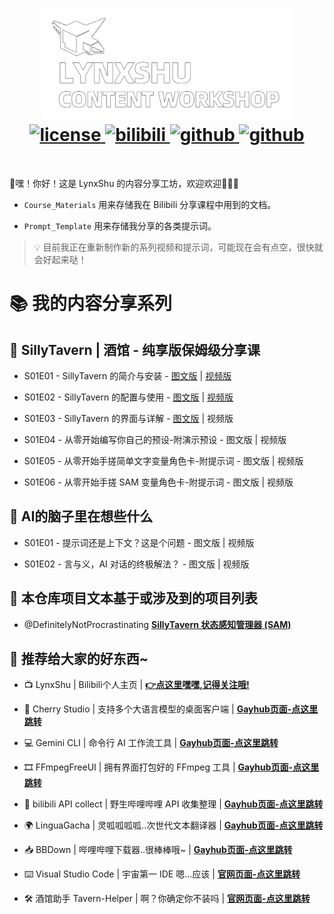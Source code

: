 <h1 align="center">
  <a href="https://github.com/LynxShu/lynxshu.cntwsp">
    <img alt="LynxShu" src="assets/img/logo_github.png?raw=true" width="400" height="178">
  </a>
  <br>
  <a href="https://github.com/LynxShu/lynxshu.cntwsp/blob/main/LICENSE">
    <img alt="license" src="https://img.shields.io/badge/License%20-%20CC--BY--NC--SA%204.0-%20%23006cff?style=flat-square&logo=creativecommons&logoColor=white">
  </a> 
  <a href="https://space.bilibili.com/582462">
    <img alt="bilibili" src="https://img.shields.io/badge/Bilibili%20-%20LynxShu%20-%20%23006cff?style=flat-square&logo=bilibili&logoColor=white">
  </a> 
  <a href="https://github.com/LynxShu">
    <img alt="github" src="https://img.shields.io/badge/Github%20-%20LynxShu%20-%20%23006cff?style=flat-square&logo=github&logoColor=white">
  </a>
  <a href="https://qm.qq.com/q/xSXhxPUXHq">
    <img alt="github" src="https://img.shields.io/badge/QQ交流群%20-%20773925842%20-%20%23006cff?style=flat-square&logo=qq&logoColor=white">
  </a>
</h1>
<br>

🌟嘿！你好！这是 LynxShu 的内容分享工坊，欢迎欢迎👏👏👏

  - `Course_Materials` 用来存储我在 Bilibili 分享课程中用到的文档。

  - `Prompt_Template` 用来存储我分享的各类提示词。

> 💡 目前我正在重新制作新的系列视频和提示词，可能现在会有点空，很快就会好起来哒！

<h1>📚️ 我的内容分享系列</h1>

<h2>👼 SillyTavern | 酒馆 - 纯享版保姆级分享课</h2>

- S01E01 - SillyTavern 的简介与安装 - [图文版](Course_Materials/SillyTavern纯享版保姆级分享课/S01E01%20-%20SillyTavern%20的简介与安装.md) | [视频版](https://www.bilibili.com/video/BV1rwhAzqEBY)

- S01E02 - SillyTavern 的配置与使用 - [图文版](Course_Materials/SillyTavern纯享版保姆级分享课/S01E02%20-%20SillyTavern%20的配置与使用.md) | [视频版](https://www.bilibili.com/video/BV1JNhAzvEuM)

- S01E03 - SillyTavern 的界面与详解 - [图文版](Course_Materials/SillyTavern纯享版保姆级分享课/S01E03%20-%20SillyTavern%20的界面与详解.md) | 视频版

- S01E04 - 从零开始编写你自己的预设-附演示预设  - 图文版 | 视频版

- S01E05 - 从零开始手搓简单文字变量角色卡-附提示词 - 图文版 | 视频版

- S01E06 - 从零开始手搓 SAM 变量角色卡-附提示词 - 图文版 | 视频版


<h2>🧠 AI的脑子里在想些什么</h2>

- S01E01 - 提示词还是上下文？这是个问题 - 图文版 | 视频版

- S01E02 - 言与义，AI 对话的终极解法？ - 图文版 | 视频版


<h2>🤝 本仓库项目文本基于或涉及到的项目列表</h2>

- @DefinitelyNotProcrastinating **[SillyTavern 状态感知管理器 (SAM)](https://github.com/DefinitelyNotProcrastinating/ST_var_manager)**


<h2>💖 推荐给大家的好东西~</h2>

- 📺️ LynxShu | Bilibili个人主页 | **[👉点这里嘿嘿,记得关注哦!](https://space.bilibili.com/582462)**

- 🍒 Cherry Studio | 支持多个大语言模型的桌面客户端 | **[Gayhub页面-点这里跳转](https://github.com/CherryHQ/cherry-studio)**

- 💻 Gemini CLI | 命令行 AI 工作流工具 | **[Gayhub页面-点这里跳转](https://github.com/google-gemini/gemini-cli)**

- 🎞 FFmpegFreeUI | 拥有界面打包好的 FFmpeg 工具 | **[Gayhub页面-点这里跳转](https://github.com/Lake1059/FFmpegFreeUI)**

- 🧾 bilibili API collect | 野生哔哩哔哩 API 收集整理 | **[Gayhub页面-点这里跳转](https://github.com/SocialSisterYi/bilibili-API-collect)**

- 🌍 LinguaGacha | 灵呱呱呱呱..次世代文本翻译器 | **[Gayhub页面-点这里跳转](https://github.com/neavo/LinguaGacha)**

- 📥 BBDown | 哔哩哔哩下载器..很棒棒哦~ | **[Gayhub页面-点这里跳转](https://github.com/nilaoda/BBDown)**

- ⌨️ Visual Studio Code | 宇宙第一 IDE 嗯...应该 | **[官网页面-点这里跳转](https://code.visualstudio.com/)**

- 🛠️ 酒馆助手 Tavern-Helper | 啊？你确定你不装吗 | **[官网页面-点这里跳转](https://n0vi028.github.io/JS-Slash-Runner-Doc/)**

